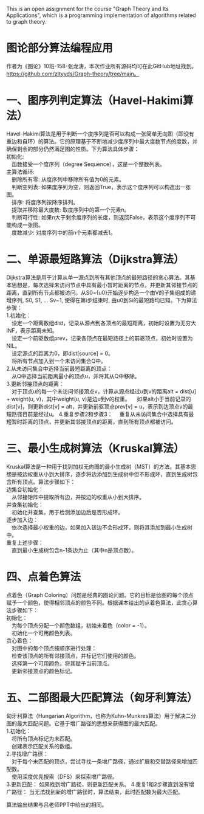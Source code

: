 This is an open assignment for the course "Graph Theory and Its Applications", which is a programming implementation of algorithms related to graph theory.
# 图论部分算法编程应用
作者为《图论》10班-158-张龙涛，本次作业所有源码均可在此GitHub地址找到。https://github.com/zltyyds/Graph-theory/tree/main。
# 一、图序列判定算法（Havel-Hakimi算法）
Havel-Hakimi算法是用于判断一个度序列是否可以构成一张简单无向图（即没有重边和自环）的算法。它的原理基于不断地减少度序列中最大度数节点的度数，并确保剩余的部分仍然满足图的性质。下为算法具体步骤：<br>
初始化:<br>
&emsp;函数接受一个度序列（degree Sequence），这是一个整数列表。<br>
主算法循环:<br>
&emsp;删除所有零: 从度序列中移除所有值为0的元素。<br>
&emsp;判断空列表: 如果度序列为空，则返回True，表示这个度序列可以构造出一张图。<br>
&emsp;排序: 将度序列按降序排列。<br>
&emsp;提取并移除最大度数: 取度序列中的第一个元素n。<br>
&emsp;判断可行性: 如果n大于剩余度序列的长度，则返回False，表示这个度序列不可能构成一张图。<br>
&emsp;度数减少: 对度序列中的前n个元素都减去1。<br>
 
# 二、单源最短路算法（Dijkstra算法）
Dijkstra算法是用于计算从单一源点到所有其他顶点的最短路径的贪心算法。其基本思想是，每次选择未访问节点中具有最小暂时距离的节点，并更新其邻接节点的距离，直到所有节点都被访问。从S0={u0}开始逐步构造一个由V的子集组成的递增序列, S0, S1, … Sv−1, 使得在第i步结束时, 由u0到Si的最短路均已知。下为算法步骤：<br>
1.初始化：  
&emsp;设定一个距离数组dist，记录从源点到各顶点的最短距离，初始时设置为无穷大INF，表示距离未知。  
&emsp;设定一个前驱数组prev，记录各顶点在最短路径上的前驱顶点，初始时设置为NIL。  
&emsp;设定源点的距离为0，即dist[source] = 0。  
&emsp;将所有节点加入到一个未访问集合Q中。  
2.从未访问集合中选择当前最短距离的顶点：  
 &emsp;从Q中选择当前距离最小的顶点u，并将其从Q中移除。  
3.更新邻接顶点的距离：  
 &emsp;对于顶点u的每一个未访问邻接顶点v，计算从源点经过u到v的距离alt = dist[u] + weight(u, v)，其中weight(u, v)是边u到v的权重。
 &emsp;如果alt小于当前记录的dist[v]，则更新dist[v] = alt，并更新前驱顶点prev[v] = u，表示到达顶点v的最短路径目前是经过u。
4.重复步骤2和步骤3：
&emsp;重复从未访问集合中选择具有最短暂时距离的顶点，并更新其邻接顶点的距离，直到所有顶点都被访问。
     
# 三、最小生成树算法（Kruskal算法）
Kruskal算法是一种用于找到加权无向图的最小生成树（MST）的方法。其基本思想是按边权重从小到大排序，逐步将边添加到生成树中但不形成环，直到生成树包含所有顶点。算法步骤如下：<br>
边集合初始化：<br>
&emsp;从邻接矩阵中提取所有边，并按边的权重从小到大排序。<br>
并查集初始化：<br>
&emsp;初始化并查集，用于检测添加边后是否形成环。<br>
逐步加入边：<br>
&emsp;依次选择最小权重的边，如果加入该边不会形成环，则将其添加到最小生成树中。<br>
重复上述步骤：<br>
&emsp;直到最小生成树包含n-1条边为止（其中n是顶点数）。 <br>    

# 四、点着色算法
点着色（Graph Coloring）问题是经典的图论问题。它的目标是给图的每个顶点赋予一个颜色，使得相邻顶点的颜色不同。根据课本给出的点着色算法，此贪心算法步骤如下：<br>
初始化：<br>
&emsp;为每个顶点分配一个颜色数组，初始未着色（color = -1）。<br>
&emsp;初始化一个可用颜色列表。<br>
贪心着色：<br>
&emsp;对图中的每个顶点按顺序进行处理：<br>
&emsp;检查该顶点的所有邻接顶点，并标记它们使用的颜色。<br>
&emsp;选择第一个可用颜色，将其赋予当前顶点。<br>
&emsp;更新邻接顶点的颜色标记。<br>

# 五、二部图最大匹配算法（匈牙利算法）
匈牙利算法（Hungarian Algorithm，也称为Kuhn-Munkres算法）用于解决二分图的最大匹配问题。它基于增广路径的思想来获得图的最大匹配。<br>
1.初始化：<br>
&emsp;将所有顶点标记为未匹配。<br>
&emsp;创建表示匹配关系的数组。<br>
2.寻找增广路径：<br>
&emsp;对于每个未匹配的顶点，尝试寻找一条增广路径，通过扩展和交替路径来增加匹配数。<br>
&emsp;使用深度优先搜索（DFS）来探索增广路径。<br>
3.更新匹配：
如果找到增广路径，则更新匹配关系。
4.重复1和2步骤直到没有增广路径：
当无法找到新的增广路径时，算法结束，此时匹配数为最大匹配。
   
算法输出结果与吕老师PPT中给出的相同。
